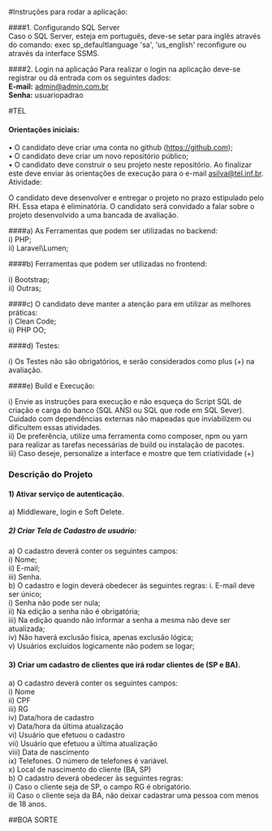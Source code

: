 #Instruções para rodar a aplicação:

####1. Configurando SQL Server  
Caso o SQL Server, esteja em português, deve-se setar para inglês através do comando: exec sp_defaultlanguage 'sa', 'us_english'
reconfigure ou através da interface SSMS.

####2. Login na aplicação
Para realizar o login na aplicação deve-se registrar ou dá entrada com os seguintes dados:  
**E-mail:** admin@admin.com.br  
**Senha:** usuariopadrao

#TEL

#### Orientações iniciais:
• O candidato deve criar uma conta no github (https://github.com);  
• O candidato deve criar um novo repositório público;  
• O candidato deve construir o seu projeto neste repositório. 
Ao finalizar este deve enviar às orientações de execução para o e-mail asilva@tel.inf.br.  
Atividade:  

O candidato deve desenvolver e entregar o projeto no prazo estipulado pelo RH. Essa etapa é eliminatória. O
candidato será convidado a falar sobre o projeto desenvolvido a uma bancada de avaliação.  

####a) As Ferramentas que podem ser utilizadas no backend:  
i) PHP;  
ii) Laravel\Lumen;  

####b) Ferramentas que podem ser utilizadas no frontend:

i) Bootstrap;  
ii) Outras;  

####c) O candidato deve manter a atenção para em utilizar as melhores práticas:  
i) Clean Code;  
ii) PHP OO;  

####d) Testes:  

i) Os Testes não são obrigatórios, e serão considerados como plus (+) na avaliação.  

####e) Build e Execução:  

i) Envie as instruções para execução e não esqueça do Script SQL de criação e carga do banco (SQL ANSI ou
SQL que rode em SQL Sever). Cuidado com dependências externas não mapeadas que inviabilizem ou
dificultem essas atividades.  
ii) De preferência, utilize uma ferramenta como composer, npm ou yarn para realizar as tarefas necessárias de
build ou instalação de pacotes.  
iii) Caso deseje, personalize a interface e mostre que tem criatividade (+)

### Descrição do Projeto
#### 1) Ativar serviço de autenticação.
   a) Middleware, login e Soft Delete.
##### 2) Criar Tela de Cadastro de usuário:
   a) O cadastro deverá conter os seguintes campos:  
   i) Nome;  
   ii) E-mail;  
   iii) Senha.  
   b) O cadastro e login deverá obedecer às seguintes regras: i. E-mail deve ser único;  
   i) Senha não pode ser nula;  
   ii) Na edição a senha não é obrigatória;  
   iii) Na edição quando não informar a senha a mesma não deve ser atualizada;  
   iv) Não haverá exclusão física, apenas exclusão lógica;  
   v) Usuários excluídos logicamente não podem se logar;  
#### 3) Criar um cadastro de clientes que irá rodar clientes de (SP e BA).
   a) O cadastro deverá conter os seguintes campos:  
   i) Nome  
   ii) CPF  
   iii) RG  
   iv) Data/hora de cadastro  
   v) Data/hora da última atualização  
   vi) Usuário que efetuou o cadastro  
   vii) Usuário que efetuou a última atualização  
   viii) Data de nascimento  
   ix) Telefones. O número de telefones é variável.  
   x) Local de nascimento do cliente (BA, SP)  
   b) O cadastro deverá obedecer às seguintes regras:  
   i) Caso o cliente seja de SP, o campo RG é obrigatório.  
   ii) Caso o cliente seja da BA, não deixar cadastrar uma pessoa com menos de 18 anos.
   
##BOA SORTE
